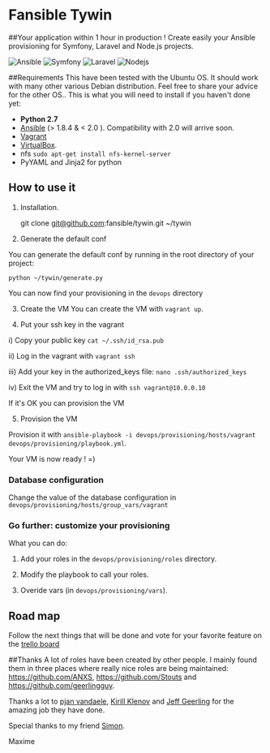 # Fansible Tywin
##Your application within 1 hour in production !
Create easily your Ansible provisioning for Symfony, Laravel and Node.js projects.

![Ansible](https://upload.wikimedia.org/wikipedia/commons/0/05/Ansible_Logo.png)
![Symfony](http://findicons.com/files/icons/2773/pictonic_free/256/prog_symfony.png)
![Laravel](https://pbs.twimg.com/profile_images/612925182307516416/byxyJx_Q.png)
![Nodejs](http://dius.wordpress.dius.com.au/wp-content/uploads/sites/2/2015/06/NodeJS-Small-Blog-Feature-Image-.jpg)

##Requirements
This have been tested with the Ubuntu OS. It should work with many other various Debian distribution. Feel free to share your advice for the other OS..
This is what you will need to install if you haven't done yet:

* **Python 2.7**
* [Ansible](http://docs.ansible.com/intro_installation.html) (> 1.8.4 & < 2.0 ). Compatibility with 2.0 will arrive soon. 
* [Vagrant](http://www.vagrantup.com/downloads.html)
* [VirtualBox](https://www.virtualbox.org/wiki/Downloads).
* nfs `sudo apt-get install nfs-kernel-server`
* PyYAML and Jinja2 for python

## How to use it

1) Installation.

    git clone git@github.com:fansible/tywin.git ~/tywin

2) Generate the default conf

You can generate the default conf by running in the root directory of your project:

    python ~/tywin/generate.py

You can now find your provisioning in the `devops` directory

3) Create the VM
You can create the VM with `vagrant up`.

4) Put your ssh key in the vagrant 

i) Copy your public key `cat ~/.ssh/id_rsa.pub`

ii) Log in the vagrant with `vagrant ssh`

iii) Add your key in the authorized_keys file: `nano .ssh/authorized_keys`

iv) Exit the VM and try to log in with `ssh vagrant@10.0.0.10`

If it's OK you can provision the VM

5) Provision the VM

Provision it with `ansible-playbook -i devops/provisioning/hosts/vagrant devops/provisioning/playbook.yml`.

Your VM is now ready ! =)

### Database configuration
Change the value of the database configuration in `devops/provisioning/hosts/group_vars/vagrant`

### Go further: customize your provisioning
What you can do:

1) Add your roles in the `devops/provisioning/roles` directory.

2) Modify the playbook to call your roles.

3) Overide vars (in `devops/provisioning/vars`).

## Road map
Follow the next things that will be done and vote for your favorite feature on the [trello board](https://trello.com/b/IlQopRrK/fansible-tywin)

##Thanks
A lot of roles have been created by other people.
I mainly found them in three places where really nice roles are being maintained:
https://github.com/ANXS, https://github.com/Stouts and https://github.com/geerlingguy.

Thanks a lot to [pjan vandaele](https://twitter.com/pjan),
[Kirill Klenov](https://github.com/klen) and [Jeff Geerling](http://jeffgeerling.com/)
for the amazing job they have done.

Special thanks to my friend [Simon](http://sconstans.fr/).

Maxime
